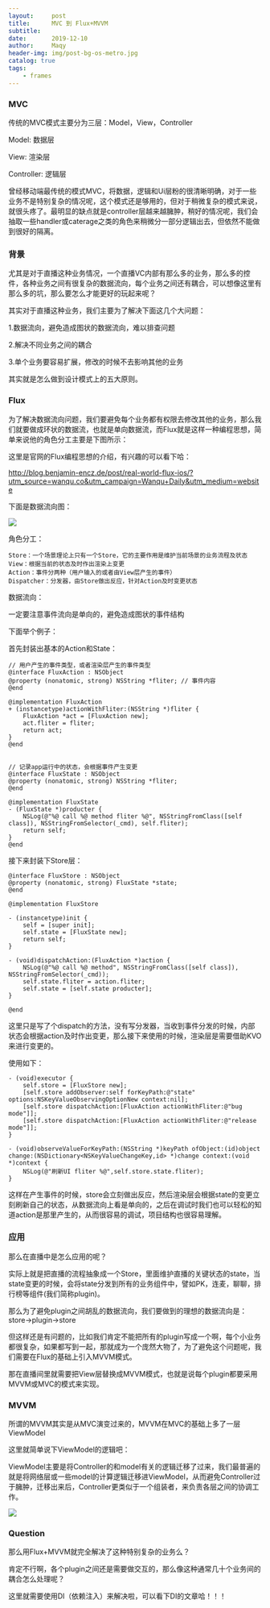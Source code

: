```yaml
---
layout:     post
title:      MVC 到 Flux+MVVM
subtitle:   
date:       2019-12-10
author:     Maqy
header-img: img/post-bg-os-metro.jpg
catalog: true
tags:
    - frames
---
```




### MVC

传统的MVC模式主要分为三层：Model，View，Controller

Model: 数据层

View: 渲染层

Controller: 逻辑层

曾经移动端最传统的模式MVC，将数据，逻辑和Ui层粉的很清晰明确，对于一些业务不是特别复杂的情况呢，这个模式还是够用的，但对于稍微复杂的模式来说，就很头疼了。最明显的缺点就是controller层越来越臃肿，稍好的情况呢，我们会抽取一些handler或caterage之类的角色来稍微分一部分逻辑出去，但依然不能做到很好的隔离。

### 背景

尤其是对于直播这种业务情况，一个直播VC内部有那么多的业务，那么多的控件，各种业务之间有很复杂的数据流向，每个业务之间还有耦合，可以想像这里有那么多的坑，那么要怎么才能更好的玩起来呢？

其实对于直播这种业务，我们主要为了解决下面这几个大问题：

1.数据流向，避免造成图状的数据流向，难以排查问题

2.解决不同业务之间的耦合

3.单个业务要容易扩展，修改的时候不去影响其他的业务

其实就是怎么做到设计模式上的五大原则。

### Flux

为了解决数据流向问题，我们要避免每个业务都有权限去修改其他的业务，那么我们就要做成环状的数据流，也就是单向数据流，而Flux就是这样一种编程思想，简单来说他的角色分工主要是下图所示：

这里是官网的Flux编程思想的介绍，有兴趣的可以看下哈：

http://blog.benjamin-encz.de/post/real-world-flux-ios/?utm_source=wanqu.co&utm_campaign=Wanqu+Daily&utm_medium=website

下面是数据流向图：

![](https://user-images.githubusercontent.com/12802196/86509808-37570400-be1d-11ea-97b6-962584e9e06b.png)



角色分工：

```
Store：一个场景理论上只有一个Store，它的主要作用是维护当前场景的业务流程及状态
View：根据当前的状态及时作出渲染上变更
Action：事件分两种（用户输入的或者由View层产生的事件）
Dispatcher：分发器，由Store做出反应，针对Action及时变更状态
```

数据流向：

一定要注意事件流向是单向的，避免造成图状的事件结构

下面举个例子：

首先封装出基本的Action和State：

```
// 用户产生的事件类型，或者渲染层产生的事件类型
@interface FluxAction : NSObject
@property (nonatomic, strong) NSString *fliter; // 事件内容
@end

@implementation FluxAction
+ (instancetype)actionWithFliter:(NSString *)fliter {
    FluxAction *act = [FluxAction new];
    act.fliter = fliter;
    return act;
}
@end


// 记录app运行中的状态，会根据事件产生变更
@interface FluxState : NSObject
@property (nonatomic, strong) NSString *fliter;
@end

@implementation FluxState
- (FluxState *)producter {
    NSLog(@"%@ call %@ method fliter %@", NSStringFromClass([self class]), NSStringFromSelector(_cmd), self.fliter);
    return self;
}
@end
```

接下来封装下Store层：

```
@interface FluxStore : NSObject
@property (nonatomic, strong) FluxState *state;
@end

@implementation FluxStore

- (instancetype)init {
    self = [super init];
    self.state = [FluxState new];
    return self;
}

- (void)dispatchAction:(FluxAction *)action {
    NSLog(@"%@ call %@ method", NSStringFromClass([self class]), NSStringFromSelector(_cmd));
    self.state.fliter = action.fliter;
    self.state = [self.state producter];
}

@end
```

这里只是写了个dispatch的方法，没有写分发器，当收到事件分发的时候，内部状态会根据action及时作出变更，那么接下来使用的时候，渲染层是需要借助KVO来进行变更的。

使用如下：

```
- (void)executor {
    self.store = [FluxStore new];
    [self.store addObserver:self forKeyPath:@"state" options:NSKeyValueObservingOptionNew context:nil];
    [self.store dispatchAction:[FluxAction actionWithFliter:@"bug mode"]];
    [self.store dispatchAction:[FluxAction actionWithFliter:@"release mode"]];
}

- (void)observeValueForKeyPath:(NSString *)keyPath ofObject:(id)object change:(NSDictionary<NSKeyValueChangeKey,id> *)change context:(void *)context {
    NSLog(@"刷新UI fliter %@",self.store.state.fliter);
}
```

这样在产生事件的时候，store会立刻做出反应，然后渲染层会根据state的变更立刻刷新自己的状态，从数据流向上看是单向的，之后在调试时我们也可以轻松的知道action是那里产生的，从而很容易的调试，项目结构也很容易理解。

### 应用

那么在直播中是怎么应用的呢？

实际上就是把直播的流程抽象成一个Store，里面维护直播的关键状态的state，当state变更的时候，会将state分发到所有的业务组件中，譬如PK，连麦，聊聊，排行榜等组件(我们简称plugin)。

那么为了避免plugin之间胡乱的数据流向，我们要做到的理想的数据流向是：store->plugin->store

但这样还是有问题的，比如我们肯定不能把所有的plugin写成一个啊，每个小业务都很复杂，如果都写到一起，那就成为一个庞然大物了，为了避免这个问题呢，我们需要在Flux的基础上引入MVVM模式。

那在直播间里就需要把View层替换成MVVM模式，也就是说每个plugin都要采用MVVM或MVC的模式来实现。

### MVVM

所谓的MVVM其实是从MVC演变过来的，MVVM在MVC的基础上多了一层ViewModel

这里就简单说下ViewModel的逻辑吧：

ViewModel主要是将Controller的和model有关的逻辑迁移了过来，我们最普遍的就是将网络层或一些model的计算逻辑迁移进ViewModel，从而避免Controller过于臃肿，迁移出来后，Controller更类似于一个组装者，来负责各层之间的协调工作。

![](https://upload-images.jianshu.io/upload_images/2987980-e73563f01a332d9b.png)



### Question

那么用Flux+MVVM就完全解决了这种特别复杂的业务么？

肯定不行啊，各个plugin之间还是需要做交互的，那么像这种通常几十个业务间的耦合怎么处理呢？

这里就需要使用DI（依赖注入）来解决啦，可以看下DI的文章哈！！！

